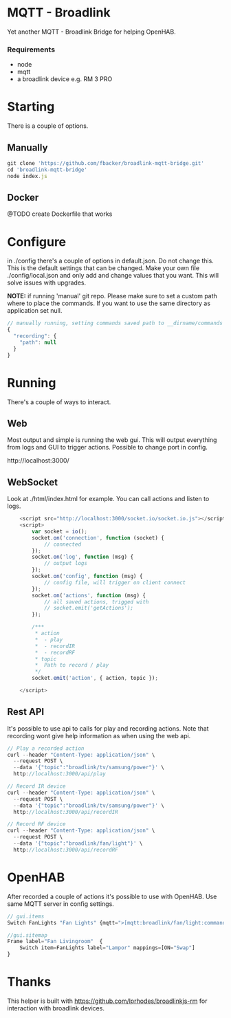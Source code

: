 # MQTT - Broadlink

Yet another MQTT - Broadlink Bridge for helping OpenHAB.

### Requirements

- node
- mqtt
- a broadlink device e.g. RM 3 PRO

# Starting

There is a couple of options.

## Manually

```js
git clone 'https://github.com/fbacker/broadlink-mqtt-bridge.git'
cd 'broadlink-mqtt-bridge'
node index.js
```

## Docker

@TODO create Dockerfile that works

# Configure

in ./config there's a couple of options in default.json. Do not change this. This is the default settings that can be changed.
Make your own file ./config/local.json and only add and change values that you want. This will solve issues with upgrades.

**NOTE:** if running 'manual' git repo. Please make sure to set a custom path where to place the commands. If you want to use the same directory as application set null.

```js
// manually running, setting commands saved path to __dirname/commands
{
  "recording": {
    "path": null
  }
}
```

# Running

There's a couple of ways to interact.

## Web

Most output and simple is running the web gui. This will output everything from logs and GUI to trigger actions. Possible to change port in config.

http://localhost:3000/

## WebSocket

Look at ./html/index.html for example. You can call actions and listen to logs.

```js
    <script src="http://localhost:3000/socket.io/socket.io.js"></script>
    <script>
        var socket = io();
        socket.on('connection', function (socket) {
            // connected
        });
        socket.on('log', function (msg) {
            // output logs
        });
        socket.on('config', function (msg) {
            // config file, will trigger on client connect
        });
        socket.on('actions', function (msg) {
            // all saved actions, trigged with
            // socket.emit('getActions');
        });

        /***
         * action
         *  - play
         *  - recordIR
         *  - recordRF
         * topic
         *  Path to record / play
         */
        socket.emit('action', { action, topic });

    </script>
```

## Rest API

It's possible to use api to calls for play and recording actions. Note that recording wont give help information as when using the web api.

```js
// Play a recorded action
curl --header "Content-Type: application/json" \
  --request POST \
  --data '{"topic":"broadlink/tv/samsung/power"}' \
  http://localhost:3000/api/play

// Record IR device
curl --header "Content-Type: application/json" \
  --request POST \
  --data '{"topic":"broadlink/tv/samsung/power"}' \
  http://localhost:3000/api/recordIR

// Record RF device
curl --header "Content-Type: application/json" \
  --request POST \
  --data '{"topic":"broadlink/fan/light"}' \
  http://localhost:3000/api/recordRF
```

# OpenHAB

After recorded a couple of actions it's possible to use with OpenHAB. Use same MQTT server in config settings.

```js
// gui.items
Switch FanLights "Fan Lights" {mqtt=">[mqtt:broadlink/fan/light:command:ON:play]"}

//gui.sitemap
Frame label="Fan Livingroom"  {
    Switch item=FanLights label="Lampor" mappings=[ON="Swap"]
}
```

# Thanks

This helper is built with https://github.com/lprhodes/broadlinkjs-rm for interaction with broadlink devices.
